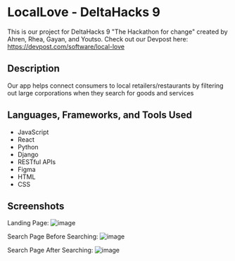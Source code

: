 # LocalLove - DeltaHacks 9

This is our project for DeltaHacks 9 "The Hackathon for change" created by Ahren, Rhea, Gayan, and Youtso.
Check out our Devpost here: https://devpost.com/software/local-love 

## Description

Our app helps connect consumers to local retailers/restaurants by filtering out large corporations when they search for goods and services

## Languages, Frameworks, and Tools Used

- JavaScript
- React
- Python
- Django
- RESTful APIs
- Figma
- HTML
- CSS

## Screenshots
Landing Page:
![image](https://user-images.githubusercontent.com/73492549/212925425-8a95c9c5-3d77-4788-aefd-9dd6062322d9.png)

Search Page Before Searching: 
![image](https://user-images.githubusercontent.com/73492549/212925721-839e432f-7218-4fbe-8310-6176741bba5e.png)

Search Page After Searching:
![image](https://user-images.githubusercontent.com/73492549/212925941-c6fc1fa5-f6a5-4edf-91c1-85f463e94502.png)


